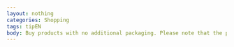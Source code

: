 ```yaml
---
layout: nothing
categories: Shopping
tags: tipEN
body: Buy products with no additional packaging. Please note that the product itself may stand on a shelf on average for a few months, but its packaging has an expected service life counted in minutes after the purchase.
---
```

